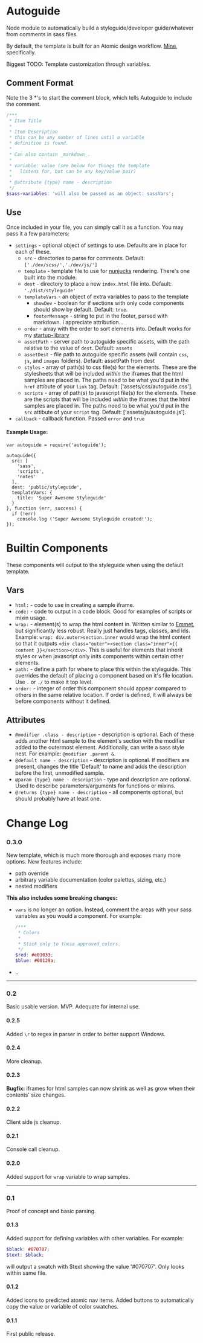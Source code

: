 # Autoguide

Node module to automatically build a styleguide/developer guide/whatever from comments in sass files.

By default, the template is built for an Atomic design workflow. [Mine](https://github.com/jhereg00/startup-library), specifically.

Biggest TODO: Template customization through variables.

## Comment Format

Note the 3 \*'s to start the comment block, which tells Autoguide to include the comment.

```scss
/***
 * Item Title
 *
 * Item Description
 * this can be any number of lines until a variable
 * definition is found.
 *
 * Can also contain _markdown_.
 *
 * variable: value (see below for things the template
 *   listens for, but can be any key/value pair)
 *
 * @attribute {type} name - description
 */
$sass-variables: 'will also be passed as an object: sassVars';
```

## Use

Once included in your file, you can simply call it as a function. You may pass it a few parameters:

* `settings` - optional object of settings to use. Defaults are in place for each of these.
  * `src` - directories to parse for comments. Default: `['./dev/scss/','./dev/js/']`
  * `template` - template file to use for [nunjucks](http://mozilla.github.io/nunjucks) rendering. There's one built into the module.
  * `dest` - directory to place a new `index.html` file into. Default: `'./dist/styleguide'`
  * `templateVars` - an object of extra variables to pass to the template
    * `showDev` - boolean for if sections with only code components should show by default. Default: `true`.
    * `footerMessage` - string to put in the footer, parsed with markdown. I appreciate attribution...
  * `order` - array with the order to sort elements into. Default works for my [startup-library](https://github.com/jhereg00/startup-library)
  * `assetPath` - server path to autoguide specific assets, with the path relative to the value of `dest`. Default: `assets`
  * `assetDest` - file path to autoguide specific assets (will contain `css`, `js`, and `images` folders). Default: assetPath from dest
  * `styles` - array of path(s) to css file(s) for the elements. These are the stylesheets that will be included _within_ the iframes that the html samples are placed in.  The paths need to be what you'd put in the `href` attibute of your `link` tag. Default: ['assets/css/autoguide.css'].
  * `scripts` - array of path(s) to javascript file(s) for the elements. These are the scripts that will be included _within_ the iframes that the html samples are placed in.  The paths need to be what you'd put in the `src` attibute of your `script` tag. Default: ['assets/js/autoguide.js'].
* `callback` - callback function. Passed `error` and `true`

#### Example Usage:

```
var autoguide = require('autoguide');

autoguide({
  src: [
    'sass',
    'scripts',
    'notes'
  ],
  dest: 'public/styleguide',
  templateVars: {
    title: 'Super Awesome Styleguide'
  }
}, function (err, success) {
  if (!err)
    console.log ('Super Awesome Styleguide created!');
});
```

# Builtin Components

These components will output to the styleguide when using the default template.

## Vars

* `html:` - code to use in creating a sample iframe.
* `code:` - code to output in a code block. Good for examples of scripts or mixin usage.
* `wrap:` - element(s) to wrap the html content in. Written similar to [Emmet](http://emmet.io/), but significantly less robust. Really just handles tags, classes, and ids. Example: `wrap: div.outer>section.inner` would wrap the html content so that it outputs `<div class="outer"><section class="inner">{{ content }}</section></div>`.  This is useful for elements that inherit styles or when javascript only inits components within certain other elements.
* `path:` - define a path for where to place this within the styleguide.  This overrides the default of placing a component based on it's file location.  Use `.` or `./` to make it top level.
* `order:` - integer of order this component should appear compared to others in the same relative location. If order is defined, it will always be before components without it defined.

## Attributes

* `@modifier .class - description` - description is optional. Each of these adds another html sample to the element's section with the modifier added to the outermost element.
  Additionally, can write a sass style nest. For example: `@modifier .parent &`.
* `@default name - description` - description is optional. If modifiers are present, changes the title 'Default' to name and adds the description before the first, unmodified sample.
* `@param {type} name - description` - type and description are optional. Used to describe parameters/arguments for functions or mixins.
* `@returns {type} name - description` - all components optional, but should probably have at least one.

# Change Log

### 0.3.0
New template, which is much more thorough and exposes many more options.  New features include:
* path override
* arbitrary variable documentation (color palettes, sizing, etc.)
* nested modifiers

**This also includes some breaking changes:**
* `vars` is no longer an option. Instead, comment the areas with your sass variables as you would a component. For example:
  ```scss
  /***
   * Colors
   *
   * Stick only to these approved colors.
   */
  $red: #e01033;
  $blue: #00129a;
  ```
* ..

---

### 0.2
Basic usable version. MVP. Adequate for internal use.

#### 0.2.5
Added `\r` to regex in parser in order to better support Windows.

#### 0.2.4
More cleanup.

#### 0.2.3
**Bugfix:** iframes for html samples can now shrink as well as grow when their contents' size changes.

#### 0.2.2
Client side js cleanup.

#### 0.2.1
Console call cleanup.

#### 0.2.0
Added support for `wrap` variable to wrap samples.

---

### 0.1
Proof of concept and basic parsing.

#### 0.1.3
Added support for defining variables with other variables. For example:
```scss
$black: #070707;
$text: $black;
```
will output a swatch with $text showing the value '#070707'.  Only looks within same file.

#### 0.1.2
Added icons to predicted atomic nav items.  Added buttons to automatically copy the value or variable of color swatches.

#### 0.1.1
First public release.
